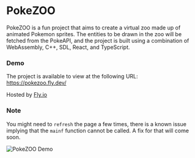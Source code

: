 # PokeZOO

PokeZOO is a fun project that aims to create a virtual zoo made up of animated Pokemon sprites. The entities to be drawn in the zoo will be fetched from the PokeAPI, and the project is built using a combination of WebAssembly, C++, SDL, React, and TypeScript.

### Demo

The project is available to view at the following URL: https://pokezoo.fly.dev/

Hosted by [Fly.io](https://fly.io/)

### Note

You might need to `refresh` the page a few times, there is a known issue implying that the `mainf` function cannot be called.
A fix for that will come soon.

![PokeZOO Demo](assets/demo/v1.0.0.gif)

